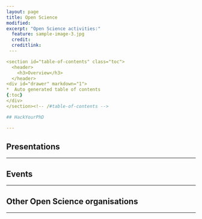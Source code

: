 ```yaml
---
layout: page
title: Open Science 
modified: 
excerpt: "Open Science activities:"
  feature: sample-image-3.jpg
  credit:
  creditlink:
 ---

<section id="table-of-contents" class="toc">
  <header>
    <h3>Overview</h3>
  </header>
<div id="drawer" markdown="1">
*  Auto generated table of contents
{:toc}
</div>
</section><!-- /#table-of-contents -->

## HackYourPhD

---
```


## Presentations

---

## Events

---

## Other Open Science organisations
 
---
